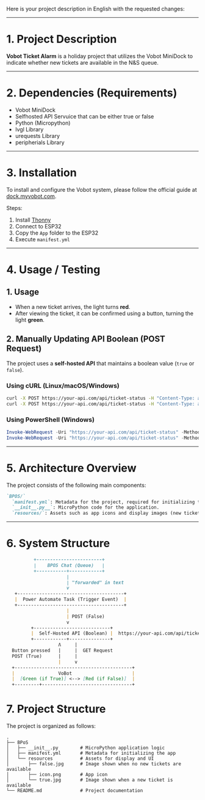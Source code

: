 Here is your project description in English with the requested changes:  

---

# **1. Project Description**  
**Vobot Ticket Alarm** is a holiday project that utilizes the Vobot MiniDock to indicate whether new tickets are available in the N&S queue.  

---

# **2. Dependencies (Requirements)**  
- Vobot MiniDock  
- Selfhosted API Servuice that can be either true or false
- Python (Micropython)  
- lvgl Library  
- urequests Library  
- peripherials Library  

---

# **3. Installation**  
To install and configure the Vobot system, please follow the official guide at [dock.myvobot.com](https://dock.myvobot.com/developer/getting_started/).  

Steps:  
1. Install [Thonny](https://thonny.org/)  
2. Connect to ESP32  
3. Copy the `App` folder to the ESP32  
4. Execute `manifest.yml`  

---

# **4. Usage / Testing**  
## **1. Usage**  
- When a new ticket arrives, the light turns **red**.  
- After viewing the ticket, it can be confirmed using a button, turning the light **green**.  

## **2. Manually Updating API Boolean (POST Request)**  
The project uses a **self-hosted API** that maintains a boolean value (`true` or `false`).  

### **Using cURL (Linux/macOS/Windows)**
```bash
curl -X POST https://your-api.com/api/ticket-status -H "Content-Type: application/json" -d '{"status": false}'
curl -X POST https://your-api.com/api/ticket-status -H "Content-Type: application/json" -d '{"status": true}'
```
### **Using PowerShell (Windows)**
```powershell
Invoke-WebRequest -Uri "https://your-api.com/api/ticket-status" -Method POST -Headers @{ "Content-Type" = "application/json" } -Body '{"status": false}'
Invoke-WebRequest -Uri "https://your-api.com/api/ticket-status" -Method POST -Headers @{ "Content-Type" = "application/json" } -Body '{"status": true}'
```

---

# **5. Architecture Overview**  
The project consists of the following main components:  
```markdown
`BPOS/`
  `manifest.yml`: Metadata for the project, required for initializing the app.
  `__init__.py__`: MicroPython code for the application.
  `resources/`: Assets such as app icons and display images (new ticket/no new tickets).
```

---

# **6. System Structure**
```markdown
          +------------------------+
          |    BPOS Chat (Queue)   |
          +-----------+------------+
                      |
                      | "forwarded" in text
                      v
   +---------------------------------------+
   |  Power Automate Task (Trigger Event)  | 
   +---------------------------------------+
                      |
                      | POST (False)
                      v
         +----------------------------+
         |  Self-Hosted API (Boolean) |  https://your-api.com/api/ticket-status
         +------------+---------------+
                   Ʌ     |
  Button pressed   |     |  GET Request
  POST (True)      |     |
                   |     v
  +-------------------------------------------+
  |                VoBot                      |
  |  [Green (if True)] <--> [Red (if False)]  |
  +---------+---------------------------------+
```

# **7. Project Structure**

The project is organized as follows:

```
.
├── BPoS
│   ├── __init__.py        # MicroPython application logic
│   ├── manifest.yml       # Metadata for initializing the app
│   └── resources          # Assets for display and UI
│       ├── false.jpg      # Image shown when no new tickets are available
│       ├── icon.png       # App icon
│       └── true.jpg       # Image shown when a new ticket is available
└── README.md              # Project documentation
```